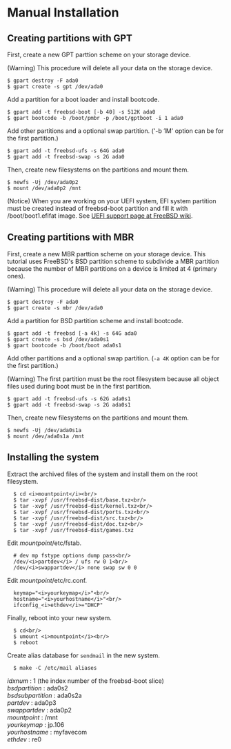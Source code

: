# Manual Installation

## Creating partitions with GPT

First, create a new GPT parttion scheme on your storage device.

(Warning) This procedure will delete all your data on the storage device.

```
$ gpart destroy -F ada0
$ gpart create -s gpt /dev/ada0
```

Add a partition for a boot loader and install bootcode.

```
$ gpart add -t freebsd-boot [-b 40] -s 512K ada0
$ gpart bootcode -b /boot/pmbr -p /boot/gptboot -i 1 ada0
```

Add other partitions and a optional swap partition. ('-b 1M' option
can be for the first partition.)

```
$ gpart add -t freebsd-ufs -s 64G ada0
$ gpart add -t freebsd-swap -s 2G ada0
```

Then, create new filesystems on the partitions and mount them.

```
$ newfs -Uj /dev/ada0p2
$ mount /dev/ada0p2 /mnt
```

(Notice) When you are working on your UEFI system,
EFI system partition must be created instead of freebsd-boot partition
and fill it with /boot/boot1.efifat image.
See [UEFI support page at FreeBSD wiki](https://wiki.freebsd.org/UEFI).

## Creating partitions with MBR

First, create a new MBR parttion scheme on your storage device.
This tutorial uses FreeBSD's BSD partition scheme to subdivide
a MBR partition because the number of MBR partitions on a device
is limited at 4 (primary ones).

(Warning) This procedure will delete all your data on the storage device.

```
$ gpart destroy -F ada0
$ gpart create -s mbr /dev/ada0
```

Add a partition for BSD partition scheme and install bootcode.

```
$ gpart add -t freebsd [-a 4k] -s 64G ada0
$ gpart create -s bsd /dev/ada0s1
$ gpart bootcode -b /boot/boot ada0s1
```

Add other partitions and a optional swap partition.
(`-a 4K` option can be for the first partition.)

(Warning) The first partition must be the root filesystem
because all object files used during boot must be in the first partition.

```
$ gpart add -t freebsd-ufs -s 62G ada0s1
$ gpart add -t freebsd-swap -s 2G ada0s1
```

Then, create new filesystems on the partitions and mount them.

```
$ newfs -Uj /dev/ada0s1a
$ mount /dev/ada0s1a /mnt
```

## Installing the system

Extract the archived files of the system and install them on the root filesystem.

```
  $ cd <i>mountpoint</i><br/>
  $ tar -xvpf /usr/freebsd-dist/base.txz<br/>
  $ tar -xvpf /usr/freebsd-dist/kernel.txz<br/>
  $ tar -xvpf /usr/freebsd-dist/ports.txz<br/>
  $ tar -xvpf /usr/freebsd-dist/src.txz<br/>
  $ tar -xvpf /usr/freebsd-dist/doc.txz<br/>
  $ tar -xvpf /usr/freebsd-dist/games.txz
```

Edit <i>mountpoint</i>/etc/fstab.

```
  # dev mp fstype options dump pass<br/>
  /dev/<i>partdev</i> / ufs rw 0 1<br/>
  /dev/<i>swappartdev</i> none swap sw 0 0
```

Edit <i>mountpoint</i>/etc/rc.conf.

```
  keymap="<i>yourkeymap</i>"<br/>
  hostname="<i>yourhostname</i>"<br/>
  ifconfig_<i>ethdev</i>="DHCP"
```

Finally, reboot into your new system.

```
  $ cd<br/>
  $ umount <i>mountpoint</i><br/>
  $ reboot
```
<?php section\name("After installation"); ?>

Create alias database for ```sendmail``` in the new system.

```
  $ make -C /etc/mail aliases
```

<i>idxnum</i> : 1 (the index number of the freebsd-boot slice)<br/>
<i>bsdpartition</i> : ada0s2<br/>
<i>bsdsubpartition</i> : ada0s2a<br/>
<i>partdev</i> : ada0p3<br/>
<i>swappartdev</i> : ada0p2<br/>
<i>mountpoint</i> : /mnt<br/>
<i>yourkeymap</i> : jp.106<br/>
<i>yourhostname</i> : myfavecom<br/>
<i>ethdev</i> : re0
